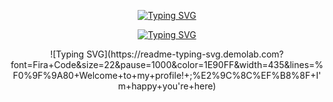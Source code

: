 <p align="center">
  <a href="https://git.io/typing-svg"><img src="https://readme-typing-svg.herokuapp.com?font=Fira+Code&weight=500&pause=1000&color=FF1493&center=true&vCenter=true&repeat=false&width=435&lines=Rodolfo+Chivalan" alt="Typing SVG" /></a>
</p>

<p align="center">
  <a href="https://git.io/typing-svg"><img src="https://readme-typing-svg.herokuapp.com?font=Fira+Code&weight=500&pause=1000&color=FF1493&center=true&vCenter=true&width=435&lines=System+Engineering+Student" alt="Typing SVG" /></a>
</p>

<p align="center">
 ![Typing SVG](https://readme-typing-svg.demolab.com?font=Fira+Code&size=22&pause=1000&color=1E90FF&width=435&lines=%F0%9F%9A80+Welcome+to+my+profile!+;%E2%9C%8C%EF%B8%8F+I'm+happy+you're+here)

</p>
